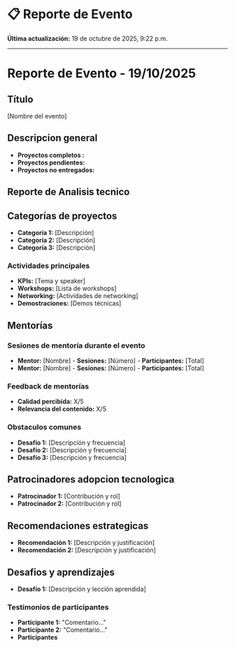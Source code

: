 <div class="reporte">

# 📋 Reporte de Evento
**Última actualización:** 19 de octubre de 2025, 9:22 p.m.

---

# Reporte de Evento - 19/10/2025

## Título
[Nombre del evento]

## Descripcion general 
- **Proyectos completos :** 
- **Proyectos pendientes:**
- **Proyectos no entregados:** 

## Reporte de Analisis tecnico 

## Categorías de proyectos
- **Categoría 1:** [Descripción]
- **Categoría 2:** [Descripción]
- **Categoría 3:** [Descripción]

### Actividades principales
- **KPIs:** [Tema y speaker]
- **Workshops:** [Lista de workshops]
- **Networking:** [Actividades de networking]
- **Demostraciones:** [Demos técnicas]

## Mentorías
### Sesiones de mentoría durante el evento
- **Mentor:** [Nombre] - **Sesiones:** [Número] - **Participantes:** [Total]
- **Mentor:** [Nombre] - **Sesiones:** [Número] - **Participantes:** [Total]

### Feedback de mentorías
- **Calidad percibida:** X/5
- **Relevancia del contenido:** X/5

### Obstaculos comunes
- **Desafío 1:** [Descripción y frecuencia]
- **Desafío 2:** [Descripción y frecuencia]
- **Desafío 3:** [Descripción y frecuencia]

## Patrocinadores adopcion tecnologica
- **Patrocinador 1:** [Contribución y rol]
- **Patrocinador 2:** [Contribución y rol]

## Recomendaciones estrategicas
- **Recomendación 1:** [Descripción y justificación]
- **Recomendación 2:** [Descripción y justificación]

## Desafios y aprendizajes
- **Desafío 1:** [Descripción y lección aprendida]

### Testimonios de participantes
- **Participante 1:** "Comentario..."
- **Participante 2:** "Comentario..."
- **Participantes**

</div>